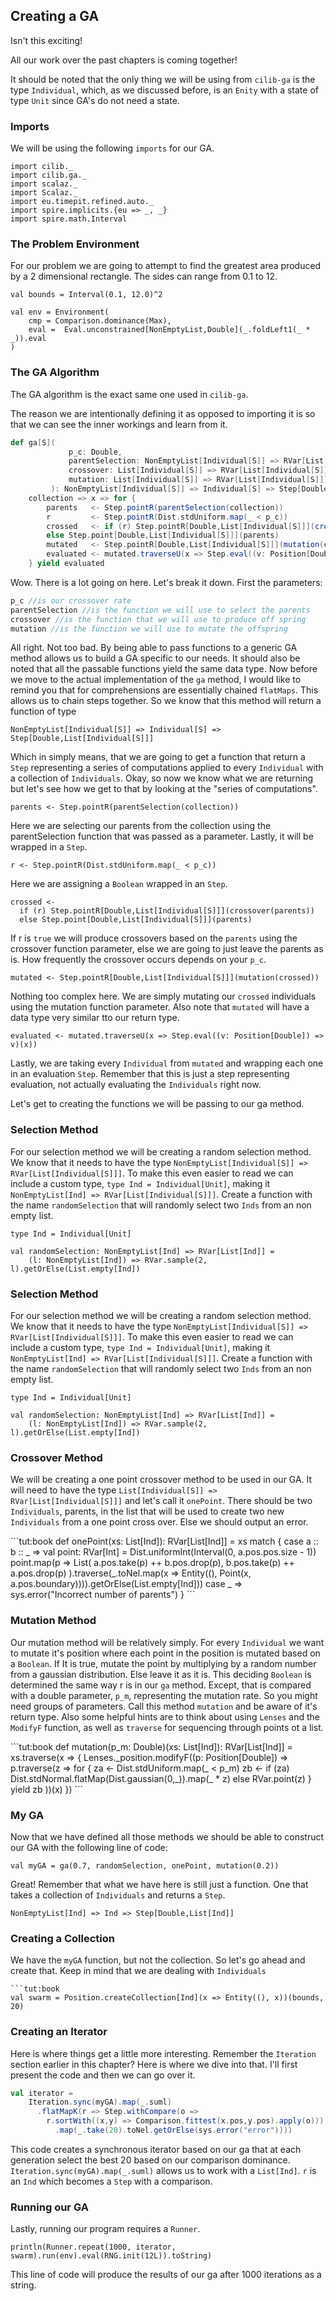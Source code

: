 ## Creating a GA

Isn't this exciting!

All our work over the past chapters is coming together!

It should be noted that the only thing we will be using from
`cilib-ga` is the type `Individual`, which, as we discussed before, is
an `Enity` with a state of type `Unit` since GA's do not need a state.

### Imports

We will be using the following `imports` for our GA.

```tut:book:silent
import cilib._
import cilib.ga._
import scalaz._
import Scalaz._
import eu.timepit.refined.auto._
import spire.implicits.{eu => _, _}
import spire.math.Interval
```

### The Problem Environment

For our problem we are going to attempt to find the greatest area
produced by a 2 dimensional rectangle.  The sides can range from 0.1
to 12.

```tut:book
val bounds = Interval(0.1, 12.0)^2

val env = Environment(
    cmp = Comparison.dominance(Max),
    eval =  Eval.unconstrained[NonEmptyList,Double](_.foldLeft1(_ * _)).eval
)
```

### The GA Algorithm

The GA algorithm is the exact same one used in `cilib-ga`.

The reason we are intentionally defining it as opposed to importing it
is so that we can see the inner workings and learn from it.

```scala
def ga[S](
             p_c: Double,
             parentSelection: NonEmptyList[Individual[S]] => RVar[List[Individual[S]]],
             crossover: List[Individual[S]] => RVar[List[Individual[S]]],
             mutation: List[Individual[S]] => RVar[List[Individual[S]]]
         ): NonEmptyList[Individual[S]] => Individual[S] => Step[Double,List[Individual[S]]] =
    collection => x => for {
        parents   <- Step.pointR(parentSelection(collection))
        r         <- Step.pointR(Dist.stdUniform.map(_ < p_c))
        crossed   <- if (r) Step.pointR[Double,List[Individual[S]]](crossover(parents))
        else Step.point[Double,List[Individual[S]]](parents)
        mutated   <- Step.pointR[Double,List[Individual[S]]](mutation(crossed))
        evaluated <- mutated.traverseU(x => Step.eval((v: Position[Double]) => v)(x))
    } yield evaluated
```

Wow. There is a lot going on here.
Let's break it down.
First the parameters:

```scala
p_c //is our crossover rate
parentSelection //is the function we will use to select the parents
crossover //is the function that we will use to produce off spring
mutation //is the function we will use to mutate the offspring
```

All right. Not too bad.  By being able to pass functions to a generic
GA method allows us to build a GA specific to our needs.  It should
also be noted that all the passable functions yield the same data
type.  Now before we move to the actual implementation of the `ga`
method, I would like to remind you that for comprehensions are
essentially chained `flatMaps`.  This allows us to chain steps
together.  So we know that this method will return a function of type

`NonEmptyList[Individual[S]] => Individual[S] => Step[Double,List[Individual[S]]]`

Which in simply means, that we are going to get a function that return
a `Step` representing a series of computations applied to every
`Individual` with a collection of `Individuals`.  Okay, so now we know
what we are returning but let's see how we get to that by looking at
the "series of computations".

`parents <- Step.pointR(parentSelection(collection))`

Here we are selecting our parents from the collection using the
parentSelection function that was passed as a parameter.  Lastly, it
will be wrapped in a `Step`.

`r <- Step.pointR(Dist.stdUniform.map(_ < p_c))`

Here we are assigning a `Boolean` wrapped in an `Step`.

```
crossed <-
  if (r) Step.pointR[Double,List[Individual[S]]](crossover(parents))
  else Step.point[Double,List[Individual[S]]](parents)
```

If r is `true` we will produce crossovers based on the `parents` using
the crossover function parameter, else we are going to just leave the
parents as is.  How frequently the crossover occurs depends on your
`p_c`.

`mutated <- Step.pointR[Double,List[Individual[S]]](mutation(crossed))`

Nothing too complex here. We are simply mutating our ``crossed``
individuals using the mutation function parameter.  Also note that
``mutated`` will have a data type very similar tto our return type.

`evaluated <- mutated.traverseU(x => Step.eval((v: Position[Double]) => v)(x))`

Lastly, we are taking every `Individual` from `mutated` and wrapping
each one in an evaluation `Step`.  Remember that this is just a step
representing evaluation, not actually evaluating the `Individuals`
right now.

Let's get to creating the functions we will be passing to our ga method.

### Selection Method

For our selection method we will be creating a random selection
method.  We know that it needs to have the type
`NonEmptyList[Individual[S]] => RVar[List[Individual[S]]]`.  To make
this even easier to read we can include a custom type, `type Ind =
Individual[Unit]`, making it `NonEmptyList[Ind] =>
RVar[List[Individual[S]]]`.  Create a function with the name
`randomSelection` that will randomly select two `Inds` from an non
empty list.

<div class="solution">

```tut:book:silent
type Ind = Individual[Unit]
```
```tut:book
val randomSelection: NonEmptyList[Ind] => RVar[List[Ind]] =
    (l: NonEmptyList[Ind]) => RVar.sample(2, l).getOrElse(List.empty[Ind])
```
</div>

### Selection Method

For our selection method we will be creating a random selection
method.  We know that it needs to have the type
`NonEmptyList[Individual[S]] => RVar[List[Individual[S]]]`.  To make
this even easier to read we can include a custom type, `type Ind =
Individual[Unit]`, making it `NonEmptyList[Ind] =>
RVar[List[Individual[S]]]`.  Create a function with the name
`randomSelection` that will randomly select two `Inds` from an non
empty list.

<div class="solution">

```tut:book:silent
type Ind = Individual[Unit]
```
```tut:book
val randomSelection: NonEmptyList[Ind] => RVar[List[Ind]] =
    (l: NonEmptyList[Ind]) => RVar.sample(2, l).getOrElse(List.empty[Ind])
```
</div>

### Crossover Method

We will be creating a one point crossover method to be used in our GA.
It will need to have the type `List[Individual[S]] =>
RVar[List[Individual[S]]]` and let's call it `onePoint`.  There should
be two `Individuals`, parents, in the list that will be used to create
two new `Individuals` from a one point cross over.  Else we should
output an error.

<div class="solution">
```tut:book
def onePoint(xs: List[Ind]): RVar[List[Ind]] =
    xs match {
        case a :: b :: _ =>
            val point: RVar[Int] = Dist.uniformInt(Interval(0, a.pos.pos.size - 1))
            point.map(p => List(
                a.pos.take(p) ++ b.pos.drop(p),
                b.pos.take(p) ++ a.pos.drop(p)
            ).traverse(_.toNel.map(x => Entity((), Point(x, a.pos.boundary)))).getOrElse(List.empty[Ind]))
        case _ => sys.error("Incorrect number of parents")
    }
```
</div>

### Mutation Method

Our mutation method will be relatively simply.  For every `Individual`
we want to mutate it's position where each point in the position is
mutated based on a `Boolean`.  If It is true, mutate the point by
multiplying by a random number from a gaussian distribution.  Else
leave it as it is.  This deciding `Boolean` is determined the same way
r is in our `ga` method.  Except, that is compared with a double
parameter, `p_m`, representing the mutation rate.  So you might need
groups of parameters.  Call this method `mutation` and be aware of
it's return type.  Also some helpful hints are to think about using
`Lenses` and the `ModifyF` function, as well as `traverse` for
sequencing through points ot a list.

<div class="solution">
```tut:book
def mutation(p_m: Double)(xs: List[Ind]): RVar[List[Ind]] =
    xs.traverse(x => {
        Lenses._position.modifyF((p: Position[Double]) => p.traverse(z => for {
            za <- Dist.stdUniform.map(_ < p_m)
            zb <- if (za) Dist.stdNormal.flatMap(Dist.gaussian(0,_)).map(_ * z) else RVar.point(z)
        } yield zb
        ))(x)
    })
```
</div>

### My GA

Now that we have defined all those methods we should be able to
construct our GA with the following line of code:

`val myGA = ga(0.7, randomSelection, onePoint, mutation(0.2))`

Great! Remember that what we have here is still just a function. One
that takes a collection of `Individuals` and returns a `Step`.

`NonEmptyList[Ind] => Ind => Step[Double,List[Ind]]`

### Creating a Collection

We have the `myGA` function, but not the collection. So let's go ahead and
create that. Keep in mind that we are dealing with `Individuals`

```tut:book:invisible
```tut:book
val swarm = Position.createCollection[Ind](x => Entity((), x))(bounds, 20)
```

### Creating an Iterator

Here is where things get a little more interesting.  Remember the
`Iteration` section earlier in this chapter?  Here is where we dive
into that.  I'll first present the code and then we can go over it.

```scala
val iterator =
    Iteration.sync(myGA).map(_.suml)
      .flatMapK(r => Step.withCompare(o =>
        r.sortWith((x,y) => Comparison.fittest(x.pos,y.pos).apply(o)))
          .map(_.take(20).toNel.getOrElse(sys.error("error"))))
```

This code creates a synchronous iterator based on our ga that at each
generation select the best 20 based on our comparison dominance.
`Iteration.sync(myGA).map(_.suml)` allows us to work with a
`List[Ind]`.  `r` is an `Ind` which becomes a `Step` with a
comparison.

### Running our GA

Lastly, running our program requires a `Runner`.

`println(Runner.repeat(1000, iterator, swarm).run(env).eval(RNG.init(12L)).toString)`

This line of code will produce the results of our ga after 1000
iterations as a string.

